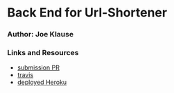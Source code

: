 # Back End for Url-Shortener

### Author: Joe Klause

### Links and Resources
* [submission PR]()
* [travis]()
* [deployed Heroku]() 


